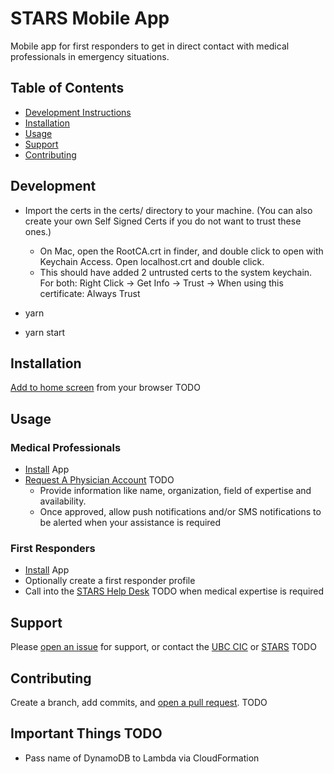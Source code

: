 # STARS Mobile App

Mobile app for first responders to get in direct contact with medical professionals in emergency situations.

## Table of Contents
- [Development Instructions](#development)
- [Installation](#installation)
- [Usage](#usage)
- [Support](#support)
- [Contributing](#contributing)


## Development

- Import the certs in the certs/ directory to your machine. (You can also create your own Self Signed Certs if you do not want to trust these ones.)
  - On Mac, open the RootCA.crt in finder, and double click to open with Keychain Access. Open localhost.crt and double click.
  - This should have added 2 untrusted certs to the system keychain. For both: Right Click -> Get Info -> Trust -> When using this certificate: Always Trust

- yarn
- yarn start

## Installation

<!-- Download on [App Store](#) or [Google Play Store](#) TODO -->

[Add to home screen](#) from your browser TODO

## Usage

### Medical Professionals

- [Install](#installation) App
- [Request A Physician Account](#) TODO
  - Provide information like name, organization, field of expertise and availability.
  - Once approved, allow push notifications and/or SMS notifications to be alerted when your assistance is required

### First Responders

- [Install](#installation) App
- Optionally create a first responder profile
- Call into the [STARS Help Desk](#) TODO when medical expertise is required

## Support

Please [open an issue](#) for support, or contact the [UBC CIC](#) or [STARS](#) TODO

## Contributing

Create a branch, add commits, and [open a pull request](#). TODO

## Important Things TODO

- Pass name of DynamoDB to Lambda via CloudFormation
